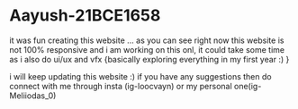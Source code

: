 # Aayush-21BCE1658
it was fun creating this website ...
as you can see right now this website is not 100% responsive and i am working on this onl, it could take some time as i also do ui/ux and vfx {basically exploring everything in my first year :)   }



i will keep updating this website :) 
if you have any suggestions then do connect with me through insta (ig-loocvayn) or my personal one(ig-Meliiodas_0)
